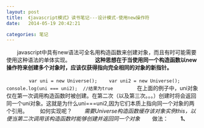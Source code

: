 ```yaml
---
layout: post
title:  《javascript模式》读书笔记---设计模式-使用new操作符
date:   2014-05-19 20:42:21

categories: 笔记
---
```



　　javascript中具有new语法可全名用构造函数来创建对象，而且有时可能需要使用这种语法的单体实现。
　　
　　**这种思想在于当使用同一个构造函数以new操作符来创建多个对象时，应该仅获得指向完全相同的对象的新指针。**

　　```
　　var uni = new Universe();
　　var uni2 = new Universe();
　　console.log(uni === uni2);  //结果为true
　　```
　　在上面的例子中，uni对象仅在第一次调用构造函数时被创建。在第二次（以及第三次。。。）创建时将会返回同一个uni对象。这就是为什么uni===uni2,因为它们本质上指向同一个对象的两个引用。
　　如何实现呢？
　　*需要Universe构造函数缓存该对象实例this，以便当第二次调用该构造函数时能够创建并返回同一个对象*
　　做法：
　　**1、**


